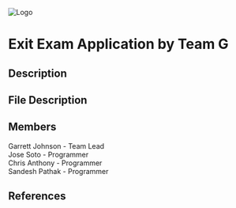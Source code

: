 ![Logo](#)
# Exit Exam Application by Team G
## Description

## File Description

## Members
Garrett Johnson - Team Lead  
Jose Soto - Programmer  
Chris Anthony - Programmer  
Sandesh Pathak - Programmer  

## References
